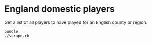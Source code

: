 # England domestic players

Get a list of all players to have played for an English county or
region.

```shell
bundle
./scrape.rb
```
